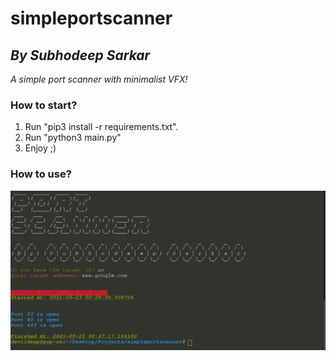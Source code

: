 # **simpleportscanner**
## *By Subhodeep Sarkar*
*A simple port scanner with minimalist VFX!*

### How to start?
1. Run "pip3 install -r requirements.txt".
2. Run "python3 main.py"
3. Enjoy ;)

### How to use?
![](demo.gif)

